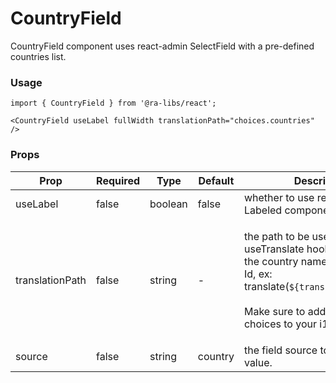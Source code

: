 # CountryField

CountryField component uses react-admin SelectField with a pre-defined countries list.

### Usage

```tsx
import { CountryField } from '@ra-libs/react';

<CountryField useLabel fullWidth translationPath="choices.countries" />
```

### Props

| Prop            | Required | Type    | Default | Description                                                                                                                                                                                                        |
| --------------- | -------- | ------- | ------- | ------------------------------------------------------------------------------------------------------------------------------------------------------------------------------------------------------------------ |
| useLabel        | false    | boolean | false   | whether to use react-admin Labeled component or not.                                                                                                                                                               |
| translationPath | false    | string  | -       | <p>the path to be used with the useTranslate hook to translate the country name based on its Id, ex: translate(`${translationPath}.BR`)<br><br>Make sure to add the translation choices to your i18n provider.</p> |
| source        | false    | string | country   | the field source to retrieve its value.   



